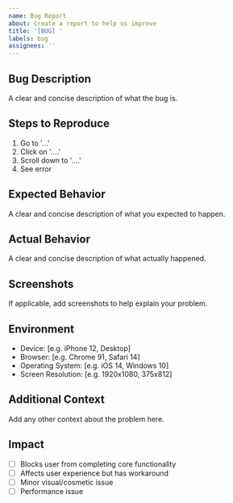 ```yaml
---
name: Bug Report
about: Create a report to help us improve
title: '[BUG] '
labels: bug
assignees: ''
---
```


## Bug Description
A clear and concise description of what the bug is.

## Steps to Reproduce
1. Go to '...'
2. Click on '....'
3. Scroll down to '....'
4. See error

## Expected Behavior
A clear and concise description of what you expected to happen.

## Actual Behavior
A clear and concise description of what actually happened.

## Screenshots
If applicable, add screenshots to help explain your problem.

## Environment
- Device: [e.g. iPhone 12, Desktop]
- Browser: [e.g. Chrome 91, Safari 14]
- Operating System: [e.g. iOS 14, Windows 10]
- Screen Resolution: [e.g. 1920x1080, 375x812]

## Additional Context
Add any other context about the problem here.

## Impact
- [ ] Blocks user from completing core functionality
- [ ] Affects user experience but has workaround
- [ ] Minor visual/cosmetic issue
- [ ] Performance issue